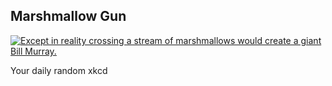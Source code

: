 ## Marshmallow Gun
[![Except in reality crossing a stream of marshmallows would create a giant Bill Murray.](https://imgs.xkcd.com/comics/marshmallow_gun.png)](https://xkcd.com/517/ "Except in reality crossing a stream of marshmallows would create a giant Bill Murray.")

Your daily random xkcd
